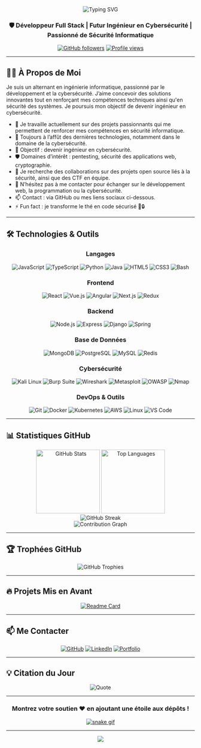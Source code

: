 <div align="center">
  <img src="https://readme-typing-svg.herokuapp.com?font=Fira+Code&size=32&duration=2800&pause=2000&color=A9FEF7&center=true&vCenter=true&width=940&lines=Salut!+Je+suis+Lucca+%F0%9F%91%8B;Bienvenue+sur+mon+profil+GitHub!" alt="Typing SVG" />
</div>

<h3 align="center">🛡️ Développeur Full Stack | Futur Ingénieur en Cybersécurité | Passionné de Sécurité Informatique</h3>

<p align="center">
  <a href="https://github.com/Xeone971?tab=followers"><img src="https://img.shields.io/github/followers/Xeone971?label=Abonnes&style=social" alt="GitHub followers"></a>
  <a href="https://github.com/Xeone971"><img src="https://komarev.com/ghpvc/?username=Xeone971&label=Vues%20du%20profil&color=0e75b6&style=flat" alt="Profile views" /></a>
</p>

---

## 👨‍💻 À Propos de Moi

Je suis un alternant en ingénierie informatique, passionné par le développement et la cybersécurité. J’aime concevoir des solutions innovantes tout en renforçant mes compétences techniques ainsi qu'en sécurité des systèmes. Je poursuis mon objectif de devenir ingénieur en cybersécurité.

- 🔭 Je travaille actuellement sur des projets passionnants qui me permettent de renforcer mes compétences en sécurité informatique.
- 🌱 Toujours à l’affût des dernières technologies, notamment dans le domaine de la cybersécurité.
- 🎯 Objectif : devenir ingénieur en cybersécurité.
- 🛡️ Domaines d’intérêt : pentesting, sécurité des applications web, cryptographie.
- 👯 Je recherche des collaborations sur des projets open source liés à la sécurité, ainsi que des CTF en équipe.
- 💬 N’hésitez pas à me contacter pour échanger sur le développement web, la programmation ou la cybersécurité.
- 📫 Contact : via GitHub ou mes liens sociaux ci-dessous.
- ⚡ Fun fact : je transforme le thé en code sécurisé 🍵🔒
---

## 🛠️ Technologies & Outils

<div align="center">

### Langages
![JavaScript](https://img.shields.io/badge/-JavaScript-F7DF1E?style=flat-square&logo=javascript&logoColor=black)
![TypeScript](https://img.shields.io/badge/-TypeScript-3178C6?style=flat-square&logo=typescript&logoColor=white)
![Python](https://img.shields.io/badge/-Python-3776AB?style=flat-square&logo=python&logoColor=white)
![Java](https://img.shields.io/badge/-Java-007396?style=flat-square&logo=java&logoColor=white)
![HTML5](https://img.shields.io/badge/-HTML5-E34F26?style=flat-square&logo=html5&logoColor=white)
![CSS3](https://img.shields.io/badge/-CSS3-1572B6?style=flat-square&logo=css3&logoColor=white)
![Bash](https://img.shields.io/badge/-Bash-4EAA25?style=flat-square&logo=gnu-bash&logoColor=white)

### Frontend
![React](https://img.shields.io/badge/-React-61DAFB?style=flat-square&logo=react&logoColor=black)
![Vue.js](https://img.shields.io/badge/-Vue.js-4FC08D?style=flat-square&logo=vue.js&logoColor=white)
![Angular](https://img.shields.io/badge/-Angular-DD0031?style=flat-square&logo=angular&logoColor=white)
![Next.js](https://img.shields.io/badge/-Next.js-000000?style=flat-square&logo=next.js&logoColor=white)
![Redux](https://img.shields.io/badge/-Redux-764ABC?style=flat-square&logo=redux&logoColor=white)

### Backend
![Node.js](https://img.shields.io/badge/-Node.js-339933?style=flat-square&logo=node.js&logoColor=white)
![Express](https://img.shields.io/badge/-Express-000000?style=flat-square&logo=express&logoColor=white)
![Django](https://img.shields.io/badge/-Django-092E20?style=flat-square&logo=django&logoColor=white)
![Spring](https://img.shields.io/badge/-Spring-6DB33F?style=flat-square&logo=spring&logoColor=white)

### Base de Données
![MongoDB](https://img.shields.io/badge/-MongoDB-47A248?style=flat-square&logo=mongodb&logoColor=white)
![PostgreSQL](https://img.shields.io/badge/-PostgreSQL-336791?style=flat-square&logo=postgresql&logoColor=white)
![MySQL](https://img.shields.io/badge/-MySQL-4479A1?style=flat-square&logo=mysql&logoColor=white)
![Redis](https://img.shields.io/badge/-Redis-DC382D?style=flat-square&logo=redis&logoColor=white)

### Cybersécurité
![Kali Linux](https://img.shields.io/badge/-Kali%20Linux-557C94?style=flat-square&logo=kali-linux&logoColor=white)
![Burp Suite](https://img.shields.io/badge/-Burp%20Suite-FF6633?style=flat-square&logo=burp-suite&logoColor=white)
![Wireshark](https://img.shields.io/badge/-Wireshark-1679A7?style=flat-square&logo=wireshark&logoColor=white)
![Metasploit](https://img.shields.io/badge/-Metasploit-2596CD?style=flat-square&logo=metasploit&logoColor=white)
![OWASP](https://img.shields.io/badge/-OWASP-000000?style=flat-square&logo=owasp&logoColor=white)
![Nmap](https://img.shields.io/badge/-Nmap-0E83CD?style=flat-square&logo=nmap&logoColor=white)

### DevOps & Outils
![Git](https://img.shields.io/badge/-Git-F05032?style=flat-square&logo=git&logoColor=white)
![Docker](https://img.shields.io/badge/-Docker-2496ED?style=flat-square&logo=docker&logoColor=white)
![Kubernetes](https://img.shields.io/badge/-Kubernetes-326CE5?style=flat-square&logo=kubernetes&logoColor=white)
![AWS](https://img.shields.io/badge/-AWS-232F3E?style=flat-square&logo=amazon-aws&logoColor=white)
![Linux](https://img.shields.io/badge/-Linux-FCC624?style=flat-square&logo=linux&logoColor=black)
![VS Code](https://img.shields.io/badge/-VS%20Code-007ACC?style=flat-square&logo=visual-studio-code&logoColor=white)

</div>

---

## 📊 Statistiques GitHub

<div align="center">
  <img src="https://github-readme-stats.vercel.app/api?username=Xeone971&show_icons=true&theme=tokyonight&hide_border=true&count_private=true" alt="GitHub Stats" height="170"/>
  <img src="https://github-readme-stats.vercel.app/api/top-langs/?username=Xeone971&layout=compact&theme=tokyonight&hide_border=true" alt="Top Languages" height="170"/>
</div>

<div align="center">
  <img src="https://github-readme-streak-stats.herokuapp.com/?user=Xeone971&theme=tokyonight&hide_border=true" alt="GitHub Streak" />
</div>

<div align="center">
  <img src="https://github-readme-activity-graph.vercel.app/graph?username=Xeone971&theme=tokyo-night&hide_border=true&area=true" alt="Contribution Graph" />
</div>

---

## 🏆 Trophées GitHub

<div align="center">
  <img src="https://github-profile-trophy.vercel.app/?username=Xeone971&theme=tokyonight&no-frame=true&no-bg=false&margin-w=4&row=1" alt="GitHub Trophies" />
</div>

---

## 🔥 Projets Mis en Avant

<div align="center">

[![Readme Card](https://github-readme-stats.vercel.app/api/pin/?username=Xeone971&repo=Xeone971&theme=tokyonight&hide_border=true)](https://github.com/Xeone971/Xeone971)

</div>

<!-- Add more of your repositories as they become available -->

---

## 📫 Me Contacter

<div align="center">
  
[![GitHub](https://img.shields.io/badge/-GitHub-181717?style=for-the-badge&logo=github&logoColor=white)](https://github.com/Xeone971)
[![LinkedIn](https://img.shields.io/badge/-LinkedIn-0A66C2?style=for-the-badge&logo=linkedin&logoColor=white)](https://www.linkedin.com/in/lucca-collas-b9ba8222b/)
[![Portfolio](https://img.shields.io/badge/-Portfolio-000000?style=for-the-badge&logo=vercel&logoColor=white)](https://yourportfolio.com)

</div>

---

## 💡 Citation du Jour

<div align="center">
  
![Quote](https://quotes-github-readme.vercel.app/api?type=horizontal&theme=tokyonight)

</div>

---

<div align="center">
  
### Montrez votre soutien ❤️ en ajoutant une étoile aux dépôts !

[![snake gif](https://raw.githubusercontent.com/Xeone971/Xeone971/output/github-contribution-grid-snake.svg)](https://raw.githubusercontent.com/Platane/snk/output/github-contribution-grid-snake.gif)

</div>

---

<div align="center">
  <img src="https://capsule-render.vercel.app/api?type=waving&color=gradient&height=100&section=footer" />
</div>
